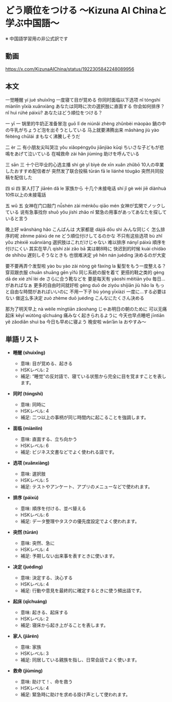 # どう順位をつける 〜Kizuna AI Chinaと学ぶ中国語〜
※ 中国語学習用の非公式訳です

## 動画
https://x.com/KizunaAIChina/status/1922305842248089956

## 本文

一觉睡醒 yí jué shuìxǐng 一度寝て目が覚める
你同时面临以下选项 nǐ tóngshí miànlín yǐxià xuǎnxiàng  あなたは同時に次の選択肢に直面する
你会如何排序？    nǐ huì rúhé páixù?    あなたはどう順位をつける？

一 yī  一
锅里的牛奶正准备冒泡 guō lǐ de niúnǎi zhèng zhǔnbèi màopào 鍋の中の牛乳がちょうど泡を出そうとしている
马上就要沸腾出来 mǎshàng jiù yào fèiténg chūlái  まもなく沸騰しそうだ

二 èr 二
有小朋友尖叫哭泣   yǒu xiǎopéngyǒu jiānjiào kūqì    ちいさな子どもが悲鳴をあげて泣いている
在喊救命 zài hǎn jiùmìng   助けを呼んでいる

三 sān 三
十个已毕业的心选主播  shí gè yǐ bìyè de xīn xuǎn zhǔbō  10人の卒業したおすすめ配信者が
突然发了联合投稿   tūrán fā le liánhé tóugǎo 突然共同投稿を配信した

四 sì 四
家人打了     jiārén dǎ le 家族から
十几个未接电话  shí jǐ gè wèi jiē diànhuà   10件以上の未接電話

五 wǔ 五
女神在门口敲门 nǚshén zài ménkǒu qiāo mén    女神が玄関でノックしている
说有急事找你  shuō yǒu jíshì zhǎo nǐ    緊急の用事があってあなたを探していると言う

晚上好    wǎnshàng hǎo    こんばんは
大家都是   dàjiā dōu shì  みんな同じく
怎么排序的呢    zěnme páixù de ne どう順位付けしてるのかな
不只有这些选项   bù zhǐ yǒu zhèxiē xuǎnxiàng  選択肢はこれだけじゃない
难以排序   nányǐ páixù 順序を付けにくい
其实在早八   qíshí zài zǎo bā 実は朝8時に
快迟到的时候   kuài chídào de shíhòu 遅刻しそうなときも
也很难决定    yě hěn nán juédìng  決めるのが大変

要不要再弄个发型啦   yào bu yào zài nòng gè fàxíng la   髪型をもう一度整える？
穿双跟衣服    chuān shuāng gēn yīfú  同じ系統の服を着て
更搭的鞋之类的    gèng dā de xié zhī lèi de  さらに合う靴などを
要是每天有 yàoshi měitiān yǒu 毎日…があればなぁ
更多的自由时间就好啦 gèng duō de zìyóu shíjiān jiù hǎo la     もっと自由な時間があればいいのに
不用一下子   bù yòng yīxiàzi  一度に…する必要はない
做这么多决定    zuò zhème duō juédìng  こんなにたくさん決める

那为了明天早上   nà wèile míngtiān zǎoshang  じゃあ明日の朝のために
可以无痛起床     kěyǐ wútòng qǐchuáng  痛みなく起きられるように
今天也早点睡吧    jīntiān yě zǎodiǎn shuì ba 今日も早めに寝よう
晚安啦    wǎn’ān la  おやすみ～

## 単語リスト

* **睡醒 (shuìxǐng)**

  * 意味: 目が覚める、起きる
  * HSKレベル: 2
  * 補足: “睡觉”の反対語で、寝ている状態から完全に目を覚ますことを表します。

* **同时 (tóngshí)**

  * 意味: 同時に
  * HSKレベル: 4
  * 補足: 二つ以上の事柄が同じ時間内に起こることを強調します。

* **面临 (miànlín)**

  * 意味: 直面する、立ち向かう
  * HSKレベル: 6
  * 補足: ビジネス文書などでよく使われる語です。

* **选项 (xuǎnxiàng)**

  * 意味: 選択肢
  * HSKレベル: 5
  * 補足: テストやアンケート、アプリのメニューなどで使われます。

* **排序 (páixù)**

  * 意味: 順序を付ける、並べ替える
  * HSKレベル: 6
  * 補足: データ整理やタスクの優先度設定でよく使われます。

* **突然 (tūrán)**

  * 意味: 突然、急に
  * HSKレベル: 4
  * 補足: 予期しない出来事を表すときに使います。

* **决定 (juédìng)**

  * 意味: 決定する、決心する
  * HSKレベル: 4
  * 補足: 行動や意見を最終的に確定するときに使う頻出語です。

* **起床 (qǐchuáng)**

  * 意味: 起きる、起床する
  * HSKレベル: 2
  * 補足: 寝床から起き上がることを表します。

* **家人 (jiārén)**

  * 意味: 家族
  * HSKレベル: 3
  * 補足: 同居している親族を指し、日常会話でよく使います。

* **救命 (jiùmìng)**

  * 意味: 助けて！、命を救う
  * HSKレベル: 4
  * 補足: 緊急時に助けを求める掛け声として使われます。
